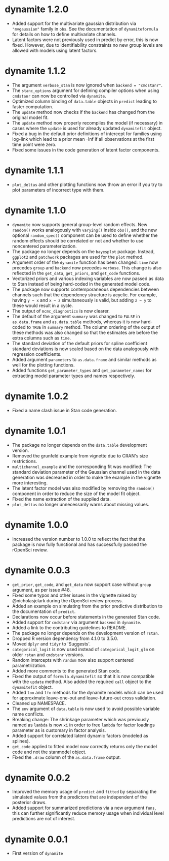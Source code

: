 # dynamite 1.2.0

  * Added support for the multivariate gaussian distribution via `"mvgaussian"`
    family in `obs`. See the documentation of `dynamiteformula` for details
    on how to define multivariate channels.
  * Latent factors were not previously used in predict by error, this is now 
    fixed. However, due to identifiability constraints no new group levels are 
    allowed with models using latent factors.

# dynamite 1.1.2

  * The argument `verbose_stan` is now ignored when `backend = "cmdstanr"`.
  * The `stanc_options` argument for defining compiler options when 
    using `cmdstanr` can now be controlled via `dynamite`.
  * Optimized column binding of `data.table` objects in `predict` leading to 
    faster computation.
  * The `update` method now checks if the `backend` has changed from the 
    original model fit.
  * The `update` method now properly recompiles the model (if necessary) in 
    cases where the `update` is used for already updated `dynamitefit` object.
  * Fixed a bug in the default prior definitions of intercept for families using 
    log-link which lead to a prior mean -Inf if all observations at the first 
    time point were zero.
  * Fixed some issues in the code generation of latent factor components.

# dynamite 1.1.1

  * `plot_deltas` and other plotting functions now throw an error if you try to 
    plot parameters of incorrect type with them.

# dynamite 1.1.0

  * `dynamite` now supports general group-level random effects. New `random()` 
    works analogously with `varying()` inside `obs()`, and the new optional
    `random_spec()` component can be used to define whether the random effects 
    should be correlated or not and whether to use noncentered parameterization.
  * The package no longer depends on the `bayesplot` package. Instead, `ggplot2`
    and `patchwork` packages are used for the `plot` method.
  * Argument order of the `dynamite` function has been changed: `time` now 
    precedes `group` and `backend` now precedes `verbose`. This change is also 
    reflected in the `get_data`, `get_priors`, and `get_code` functions.
  * Vectorized priors and various indexing variables are now passed as data to 
    Stan instead of being hard-coded in the generated model code.
  * The package now supports contemporaneous dependencies between channels 
    such that the dependency structure is acyclic. For example, having 
    `y ~ x` and `x ~ z` simultaneously is valid, but adding `z ~ y` to these 
    would result in a cycle.
  * The output of `mcmc_diagnostics` is now clearer.
  * The default of the argument `summary` was changed to `FALSE` in 
    `as.data.frame` and `as.data.table` methods, whereas it is now hard-coded 
    to `TRUE` in `summary` method. The column ordering of the output of these 
    methods was also changed so that the estimates are before the extra 
    columns such as `time`.
  * The standard deviation of the default priors for spline coefficient 
    standard deviations is now scaled based on the data analogously with 
    regression coefficients.
  * Added argument `parameters` to `as.data.frame` and similar methods as well 
    for the plotting functions. 
  * Added functions `get_parameter_types` and `get_parameter_names` for 
    extracting model parameter types and names respectively.

# dynamite 1.0.2

  * Fixed a name clash issue in Stan code generation.

# dynamite 1.0.1

  * The package no longer depends on the `data.table` development version.
  * Removed the grunfeld example from vignette due to CRAN's size restrictions.
  * `multichannel_example` and the corresponding fit was modified: The standard 
    deviation parameter of the Gaussian channel used in the data generation was 
    decreased in order to make the example in the vignette more interesting.
  * The latent factor model was also modified by removing the `random()` 
    component in order to reduce the size of the model fit object.
  * Fixed the name extraction of the supplied data.
  * `plot_deltas` no longer unnecessarily warns about missing values.

# dynamite 1.0.0

  * Increased the version number to 1.0.0 to reflect the fact that the package 
    is now fully functional and has successfully passed the rOpenSci review.

# dynamite 0.0.3

  * `get_prior`, `get_code`, and `get_data` now support case without `group` 
    argument, as per issue #48.
  * Fixed some typos and other issues in the vignette raised by @nicholasjclark 
    during the rOpenSci review process.
  * Added an example on simulating from the prior predictive distribution to the 
    documentation of `predict`.
  * Declarations now occur before statements in the generated Stan code.
  * Added support for `cmdstanr` via argument `backend` in `dynamite`.
  * Added a link to the contributing guidelines to README.
  * The package no longer depends on the development version of `rstan`.
  * Dropped R version dependency from 4.1.0 to 3.5.0.
  * Moved `dplyr` and `tidyr` to 'Suggests'.
  * `categorical_logit` is now used instead of `categorical_logit_glm` on older
    `rstan` and `cmdstanr` versions.
  * Random intercepts with `random` now also support centered parametrization.
  * Added more comments to the generated Stan code.
  * Fixed the output of `formula.dynamitefit` so that it is now compatible with 
    the `update` method. Also added the required `call` object to the 
    `dynamitefit` object.
  * Added `loo` and `lfo` methods for the dynamite models which can be used 
    for approximate leave-one-out and leave-future-out cross validation.
  * Cleaned up NAMESPACE.
  * The `env` argument of `data.table` is now used to avoid possible variable
    name conflicts.
  * Breaking change: The shrinkage parameter which was previously named as 
    `lambda` is now `xi` in order to free `lambda` for factor loadings 
    parameter as is customary in factor analysis.
  * Added support for correlated latent dynamic factors (modeled as splines).
  * `get_code` applied to fitted model now correctly returns only the model 
    code and not the stanmodel object.
  * Fixed the `.draw` column of the `as.data.frame` output.

# dynamite 0.0.2

  * Improved the memory usage of `predict` and `fitted` by separating the 
    simulated values from the predictors that are independent of the posterior 
    draws.
  * Added support for summarized predictions via a new argument `funs`, this
    can further significantly reduce memory usage when individual level 
    predictions are not of interest.

# dynamite 0.0.1

  * First version of `dynamite`
